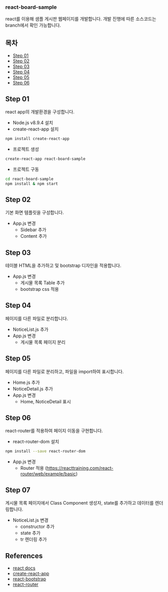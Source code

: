 ### react-board-sample
react를 이용해 샘플 게시판 웹페이지를 개발합니다.
개발 진행에 따른 소스코드는 branch에서 확인 가능합니다.

## 목차
- [Step 01](#step-01)
- [Step 02](#step-02)
- [Step 03](#step-03)
- [Step 04](#step-04)
- [Step 05](#step-05)
- [Step 06](#step-06)

## Step 01
react app의 개발환경을 구성합니다.

- Node.js v8.9.4 설치
- create-react-app 설치
```sh
npm install create-react-app
```
- 프로젝트 생성
```sh
create-react-app react-board-sample
```
- 프로젝트 구동
```sh
cd react-board-sample
npm install & npm start
```

## Step 02
기본 화면 템플릿을 구성합니다.

- App.js 변경
  - Sidebar 추가
  - Content 추가

## Step 03
테이블 HTML을 추가하고 및 bootstrap 디자인을 적용합니다.

- App.js 변경
  - 게시물 목록 Table 추가
  - bootstrap css 적용

## Step 04
페이지를 다른 파일로 분리합니다.

- NoticeList.js 추가
- App.js 변경
  - 게시물 목록 페이지 분리

## Step 05
페이지를 다른 파일로 분리하고, 파일을 import하여 표시합니다.

- Home.js 추가
- NoticeDetail.js 추가
- App.js 변경
  - Home, NoticeDetail 표시

## Step 06
react-router를 적용하여 페이지 이동을 구현합니다.

- react-router-dom 설치 
```sh
npm install --save react-router-dom
```
- App.js 변경
  - Router 적용 (https://reacttraining.com/react-router/web/example/basic)

## Step 07
게시물 목록 페이지에서 Class Component 생성자, state를 추가하고 데이터를 렌더링합니다.

- NoticeList.js 변경
  - constructor 추가
  - state 추가
  - tr 렌더링 추가


## References
- [react docs](https://reactjs.org/docs/getting-started.html)
- [create-react-app](https://github.com/facebook/create-react-app/blob/master/packages/react-scripts/template/README.md)
- [react-bootstrap](https://react-bootstrap.github.io/getting-started/introduction)
- [react-router](https://reacttraining.com/react-router/web/example/basic)
